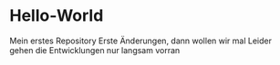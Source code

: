 # Hello-World
Mein erstes Repository
Erste Änderungen, dann wollen wir mal
Leider gehen die Entwicklungen nur langsam vorran
